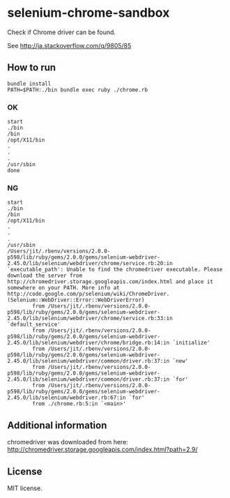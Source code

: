 # selenium-chrome-sandbox

Check if Chrome driver can be found.

See http://ja.stackoverflow.com/q/9805/85

## How to run

```
bundle install
PATH=$PATH:./bin bundle exec ruby ./chrome.rb
```

### OK

```
start
./bin
/bin
/opt/X11/bin
.
.
.
/usr/sbin
done
```


### NG

```
start
./bin
/bin
/opt/X11/bin
.
.
.
/usr/sbin
/Users/jit/.rbenv/versions/2.0.0-p598/lib/ruby/gems/2.0.0/gems/selenium-webdriver-2.45.0/lib/selenium/webdriver/chrome/service.rb:20:in `executable_path': Unable to find the chromedriver executable. Please download the server from http://chromedriver.storage.googleapis.com/index.html and place it somewhere on your PATH. More info at http://code.google.com/p/selenium/wiki/ChromeDriver. (Selenium::WebDriver::Error::WebDriverError)
        from /Users/jit/.rbenv/versions/2.0.0-p598/lib/ruby/gems/2.0.0/gems/selenium-webdriver-2.45.0/lib/selenium/webdriver/chrome/service.rb:33:in `default_service'
        from /Users/jit/.rbenv/versions/2.0.0-p598/lib/ruby/gems/2.0.0/gems/selenium-webdriver-2.45.0/lib/selenium/webdriver/chrome/bridge.rb:14:in `initialize'
        from /Users/jit/.rbenv/versions/2.0.0-p598/lib/ruby/gems/2.0.0/gems/selenium-webdriver-2.45.0/lib/selenium/webdriver/common/driver.rb:37:in `new'
        from /Users/jit/.rbenv/versions/2.0.0-p598/lib/ruby/gems/2.0.0/gems/selenium-webdriver-2.45.0/lib/selenium/webdriver/common/driver.rb:37:in `for'
        from /Users/jit/.rbenv/versions/2.0.0-p598/lib/ruby/gems/2.0.0/gems/selenium-webdriver-2.45.0/lib/selenium/webdriver.rb:67:in `for'
        from ./chrome.rb:5:in `<main>'

```

## Additional information

chromedriver was downloaded from here: http://chromedriver.storage.googleapis.com/index.html?path=2.9/

## License

MIT license.